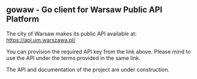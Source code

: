 ## gowaw - Go client for Warsaw Public API Platform

The city of Warsaw makes its public API available at:
https://api.um.warszawa.pl/

You can provision the required API key from the link above.
Please mind to use the API under the terms provided in the same link.

The API and documentation of the project are under construction.
